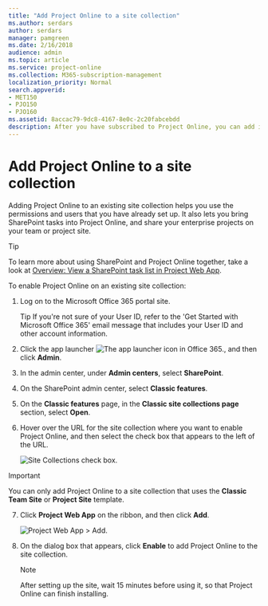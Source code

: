 ```yaml
---
title: "Add Project Online to a site collection"
ms.author: serdars
author: serdars
manager: pamgreen
ms.date: 2/16/2018
audience: admin
ms.topic: article
ms.service: project-online
ms.collection: M365-subscription-management
localization_priority: Normal
search.appverid:
- MET150
- PJO150
- PJO160
ms.assetid: 8accac79-9dc8-4167-8e0c-2c20fabcebdd
description: After you have subscribed to Project Online, you can add it to an existing site collection.
---
```


# Add Project Online to a site collection

   
Adding Project Online to an existing site collection helps you use the permissions and users that you have already set up. It also lets you bring SharePoint tasks into Project Online, and share your enterprise projects on your team or project site.
  
> [!TIP]
> To learn more about using SharePoint and Project Online together, take a look at [Overview: View a SharePoint task list in Project Web App](https://support.office.com/article/720757ef-545c-4635-98f9-c231d662561b). 
  
To enable Project Online on an existing site collection:
  
1. Log on to the Microsoft Office 365 portal site.
    
    Tip If you're not sure of your User ID, refer to the 'Get Started with Microsoft Office 365' email message that includes your User ID and other account information.
    
2. Click the app launcher ![The app launcher icon in Office 365.](media/7502f4ec-3c9a-435d-a7b4-b9cda85189a7.png), and then click **Admin**.
    
3. In the admin center, under **Admin centers**, select **SharePoint**.

  
4. On the SharePoint admin center, select **Classic features**.
5. On the **Classic features** page, in the **Classic site collections page** section, select **Open**. 

    
6. Hover over the URL for the site collection where you want to enable Project Online, and then select the check box that appears to the left of the URL.
    
    ![Site Collections check box.](media/fa112993-ceb2-44c4-9884-07897ebc9315.png)
  
> [!IMPORTANT]
> You can only add Project Online to a site collection that uses the **Classic Team Site** or **Project Site** template. 
  
7. Click **Project Web App** on the ribbon, and then click **Add**.
    
    ![Project Web App \> Add.](media/93785041-1596-4369-9c36-ac5228a68eac.png)
  
8. On the dialog box that appears, click **Enable** to add Project Online to the site collection. 
    
    > [!NOTE]
    > After setting up the site, wait 15 minutes before using it, so that Project Online can finish installing. 
  

